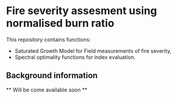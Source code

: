 # Fire severity assesment using normalised burn ratio #
This repository contains functions:
- Saturated Growth Model for Field measurements of fire severity,
- Spectral optimality functions for index evaluation.

## Background information ##
** Will be come available soon **
